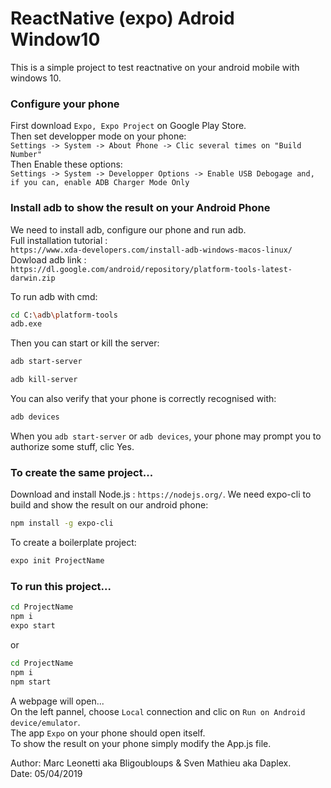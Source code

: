 # ReactNative (expo) Adroid Window10
This is a simple project to test reactnative on your android mobile with windows 10.

### Configure your phone
First download `Expo, Expo Project` on Google Play Store.  
Then set developper mode on your phone:  
`Settings -> System -> About Phone -> Clic several times on "Build Number"`  
Then Enable these options:  
`Settings -> System -> Developper Options -> Enable USB Debogage and, if you can, enable ADB Charger Mode Only`

### Install adb to show the result on your Android Phone
We need to install adb, configure our phone and run adb.  
Full installation tutorial :  
`https://www.xda-developers.com/install-adb-windows-macos-linux/`  
Dowload adb link :  
`https://dl.google.com/android/repository/platform-tools-latest-darwin.zip`

To run adb with cmd:
```sh
cd C:\adb\platform-tools
adb.exe
```
Then you can start or kill the server:
```sh
adb start-server
```
```sh
adb kill-server
```
You can also verify that your phone is correctly recognised  with:
```sh
adb devices
```
When you `adb start-server` or `adb devices`, your phone may prompt you to authorize some stuff, clic Yes.
### To create the same project...
Download and install Node.js : `https://nodejs.org/`.
We need expo-cli to build and show the result on our android phone:
```sh
npm install -g expo-cli
```
To create a boilerplate project:
```sh
expo init ProjectName
```

### To run this project...
```sh
cd ProjectName
npm i
expo start
```
or 
```sh
cd ProjectName
npm i
npm start
```

A webpage will open...  
On the left pannel, choose `Local` connection and clic on `Run on Android device/emulator`.  
The app `Expo` on your phone should open itself.  
To show the result on your phone simply modify the App.js file.

Author: Marc Leonetti aka Bligoubloups & Sven Mathieu aka Daplex.  
Date: 05/04/2019